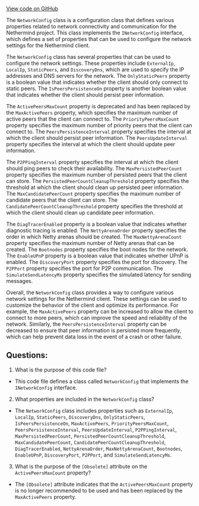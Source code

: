 [View code on GitHub](https://github.com/NethermindEth/nethermind/src/Nethermind/Nethermind.Network/Config/NetworkConfig.cs)

The `NetworkConfig` class is a configuration class that defines various properties related to network connectivity and communication for the Nethermind project. This class implements the `INetworkConfig` interface, which defines a set of properties that can be used to configure the network settings for the Nethermind client.

The `NetworkConfig` class has several properties that can be used to configure the network settings. These properties include `ExternalIp`, `LocalIp`, `StaticPeers`, and `DiscoveryDns`, which are used to specify the IP addresses and DNS servers for the network. The `OnlyStaticPeers` property is a boolean value that indicates whether the client should only connect to static peers. The `IsPeersPersistenceOn` property is another boolean value that indicates whether the client should persist peer information.

The `ActivePeersMaxCount` property is deprecated and has been replaced by the `MaxActivePeers` property, which specifies the maximum number of active peers that the client can connect to. The `PriorityPeersMaxCount` property specifies the maximum number of priority peers that the client can connect to. The `PeersPersistenceInterval` property specifies the interval at which the client should persist peer information. The `PeersUpdateInterval` property specifies the interval at which the client should update peer information.

The `P2PPingInterval` property specifies the interval at which the client should ping peers to check their availability. The `MaxPersistedPeerCount` property specifies the maximum number of persisted peers that the client can store. The `PersistedPeerCountCleanupThreshold` property specifies the threshold at which the client should clean up persisted peer information. The `MaxCandidatePeerCount` property specifies the maximum number of candidate peers that the client can store. The `CandidatePeerCountCleanupThreshold` property specifies the threshold at which the client should clean up candidate peer information.

The `DiagTracerEnabled` property is a boolean value that indicates whether diagnostic tracing is enabled. The `NettyArenaOrder` property specifies the order in which Netty arenas should be created. The `MaxNettyArenaCount` property specifies the maximum number of Netty arenas that can be created. The `Bootnodes` property specifies the boot nodes for the network. The `EnableUPnP` property is a boolean value that indicates whether UPnP is enabled. The `DiscoveryPort` property specifies the port for discovery. The `P2PPort` property specifies the port for P2P communication. The `SimulateSendLatencyMs` property specifies the simulated latency for sending messages.

Overall, the `NetworkConfig` class provides a way to configure various network settings for the Nethermind client. These settings can be used to customize the behavior of the client and optimize its performance. For example, the `MaxActivePeers` property can be increased to allow the client to connect to more peers, which can improve the speed and reliability of the network. Similarly, the `PeersPersistenceInterval` property can be decreased to ensure that peer information is persisted more frequently, which can help prevent data loss in the event of a crash or other failure.
## Questions: 
 1. What is the purpose of this code file?
- This code file defines a class called `NetworkConfig` that implements the `INetworkConfig` interface.

2. What properties are included in the `NetworkConfig` class?
- The `NetworkConfig` class includes properties such as `ExternalIp`, `LocalIp`, `StaticPeers`, `DiscoveryDns`, `OnlyStaticPeers`, `IsPeersPersistenceOn`, `MaxActivePeers`, `PriorityPeersMaxCount`, `PeersPersistenceInterval`, `PeersUpdateInterval`, `P2PPingInterval`, `MaxPersistedPeerCount`, `PersistedPeerCountCleanupThreshold`, `MaxCandidatePeerCount`, `CandidatePeerCountCleanupThreshold`, `DiagTracerEnabled`, `NettyArenaOrder`, `MaxNettyArenaCount`, `Bootnodes`, `EnableUPnP`, `DiscoveryPort`, `P2PPort`, and `SimulateSendLatencyMs`.

3. What is the purpose of the `[Obsolete]` attribute on the `ActivePeersMaxCount` property?
- The `[Obsolete]` attribute indicates that the `ActivePeersMaxCount` property is no longer recommended to be used and has been replaced by the `MaxActivePeers` property.